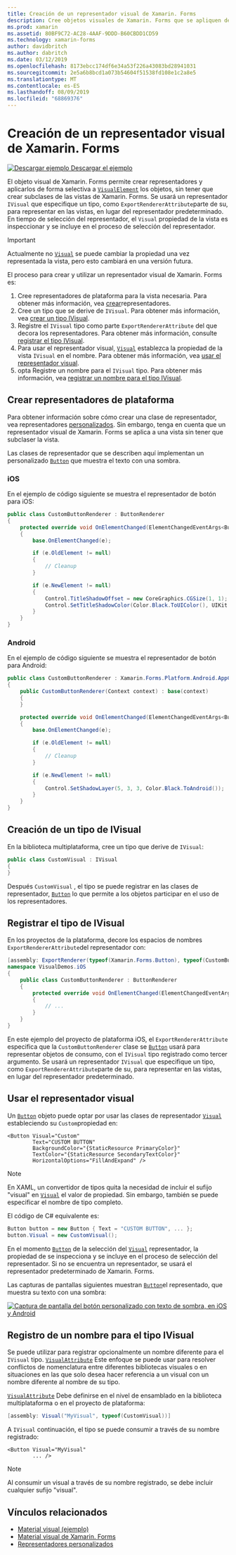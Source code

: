 ```yaml
---
title: Creación de un representador visual de Xamarin. Forms
description: Cree objetos visuales de Xamarin. Forms que se apliquen de forma selectiva a objetos VisualElement, sin tener que crear subclases de las vistas de Xamarin. Forms.
ms.prod: xamarin
ms.assetid: 80BF9C72-AC28-4AAF-9DDD-B60CBDD1CD59
ms.technology: xamarin-forms
author: davidbritch
ms.author: dabritch
ms.date: 03/12/2019
ms.openlocfilehash: 8173ebcc174df6e34a53f226a43083bd28941031
ms.sourcegitcommit: 2e5a6b8bcd1a073b54604f51538fd108e1c2a8e5
ms.translationtype: MT
ms.contentlocale: es-ES
ms.lasthandoff: 08/09/2019
ms.locfileid: "68869376"
---
```

# <a name="create-a-xamarinforms-visual-renderer"></a>Creación de un representador visual de Xamarin. Forms

[![Descargar ejemplo](~/media/shared/download.png) Descargar el ejemplo](https://docs.microsoft.com/samples/xamarin/xamarin-forms-samples/userinterface-visualdemos)

El objeto visual de Xamarin. Forms permite crear representadores y aplicarlos de forma selectiva a [`VisualElement`](xref:Xamarin.Forms.VisualElement) los objetos, sin tener que crear subclases de las vistas de Xamarin. Forms. Se usará un representador `IVisual` que especifique un tipo, como `ExportRendererAttribute`parte de su, para representar en las vistas, en lugar del representador predeterminado. En tiempo de selección del representador, el `Visual` propiedad de la vista es inspeccionar y se incluye en el proceso de selección del representador.

> [!IMPORTANT]
> Actualmente no [`Visual`](xref:Xamarin.Forms.VisualElement.Visual) se puede cambiar la propiedad una vez representada la vista, pero esto cambiará en una versión futura.

El proceso para crear y utilizar un representador visual de Xamarin. Forms es:

1. Cree representadores de plataforma para la vista necesaria. Para obtener más información, vea [crear](#create-platform-renderers)representadores.
1. Cree un tipo que se derive de `IVisual`. Para obtener más información, vea [crear un tipo IVisual](#create-an-ivisual-type).
1. Registre el `IVisual` tipo como parte `ExportRendererAttribute` del que decora los representadores. Para obtener más información, consulte [registrar el tipo IVisual](#register-the-ivisual-type).
1. Para usar el representador visual, [`Visual`](xref:Xamarin.Forms.VisualElement.Visual) establezca la propiedad de la vista `IVisual` en el nombre. Para obtener más información, vea [usar el representador visual](#consume-the-visual-renderer).
1. opta Registre un nombre para el `IVisual` tipo. Para obtener más información, vea [registrar un nombre para el tipo IVisual](#register-a-name-for-the-ivisual-type).

## <a name="create-platform-renderers"></a>Crear representadores de plataforma

Para obtener información sobre cómo crear una clase de representador, vea representadores [personalizados](~/xamarin-forms/app-fundamentals/custom-renderer/index.md). Sin embargo, tenga en cuenta que un representador visual de Xamarin. Forms se aplica a una vista sin tener que subclaser la vista.

Las clases de representador que se describen aquí implementan un personalizado [`Button`](xref:Xamarin.Forms.Button) que muestra el texto con una sombra.

### <a name="ios"></a>iOS

En el ejemplo de código siguiente se muestra el representador de botón para iOS:

```csharp
public class CustomButtonRenderer : ButtonRenderer
{
    protected override void OnElementChanged(ElementChangedEventArgs<Button> e)
    {
        base.OnElementChanged(e);

        if (e.OldElement != null)
        {
            // Cleanup
        }

        if (e.NewElement != null)
        {
            Control.TitleShadowOffset = new CoreGraphics.CGSize(1, 1);
            Control.SetTitleShadowColor(Color.Black.ToUIColor(), UIKit.UIControlState.Normal);
        }
    }
}
```

### <a name="android"></a>Android

En el ejemplo de código siguiente se muestra el representador de botón para Android:

```csharp
public class CustomButtonRenderer : Xamarin.Forms.Platform.Android.AppCompat.ButtonRenderer
{
    public CustomButtonRenderer(Context context) : base(context)
    {
    }

    protected override void OnElementChanged(ElementChangedEventArgs<Button> e)
    {
        base.OnElementChanged(e);

        if (e.OldElement != null)
        {
            // Cleanup
        }

        if (e.NewElement != null)
        {
            Control.SetShadowLayer(5, 3, 3, Color.Black.ToAndroid());
        }
    }
}
```

## <a name="create-an-ivisual-type"></a>Creación de un tipo de IVisual

En la biblioteca multiplataforma, cree un tipo que derive de `IVisual`:

```csharp
public class CustomVisual : IVisual
{
}
```

Después `CustomVisual` , el tipo se puede registrar en las clases de representador, [`Button`](xref:Xamarin.Forms.Button) lo que permite a los objetos participar en el uso de los representadores.

## <a name="register-the-ivisual-type"></a>Registrar el tipo de IVisual

En los proyectos de la plataforma, decore los espacios de nombres `ExportRendererAttribute`del representador con:

```csharp
[assembly: ExportRenderer(typeof(Xamarin.Forms.Button), typeof(CustomButtonRenderer), new[] { typeof(CustomVisual) })]
namespace VisualDemos.iOS
{
    public class CustomButtonRenderer : ButtonRenderer
    {
        protected override void OnElementChanged(ElementChangedEventArgs<Button> e)
        {
            // ...
        }
    }
}
```

En este ejemplo del proyecto de plataforma iOS, el `ExportRendererAttribute` especifica que la `CustomButtonRenderer` clase se [`Button`](xref:Xamarin.Forms.Button) usará para representar objetos de consumo, con el `IVisual` tipo registrado como tercer argumento. Se usará un representador `IVisual` que especifique un tipo, como `ExportRendererAttribute`parte de su, para representar en las vistas, en lugar del representador predeterminado.

## <a name="consume-the-visual-renderer"></a>Usar el representador visual

Un [`Button`](xref:Xamarin.Forms.Button) objeto puede optar por usar las clases de representador [`Visual`](xref:Xamarin.Forms.VisualElement.Visual) estableciendo su `Custom`propiedad en:

```xaml
<Button Visual="Custom"
        Text="CUSTOM BUTTON"
        BackgroundColor="{StaticResource PrimaryColor}"
        TextColor="{StaticResource SecondaryTextColor}"
        HorizontalOptions="FillAndExpand" />
```

> [!NOTE]
> En XAML, un convertidor de tipos quita la necesidad de incluir el sufijo "visual" en [`Visual`](xref:Xamarin.Forms.VisualElement.Visual) el valor de propiedad. Sin embargo, también se puede especificar el nombre de tipo completo.

El código de C# equivalente es:

```csharp
Button button = new Button { Text = "CUSTOM BUTTON", ... };
button.Visual = new CustomVisual();
```

En el momento [`Button`](xref:Xamarin.Forms.Button) de la selección del [`Visual`](xref:Xamarin.Forms.VisualElement.Visual) representador, la propiedad de se inspecciona y se incluye en el proceso de selección del representador. Si no se encuentra un representador, se usará el representador predeterminado de Xamarin. Forms.

Las capturas de pantallas siguientes muestran [`Button`](xref:Xamarin.Forms.Button)el representado, que muestra su texto con una sombra:

[![Captura de pantalla del botón personalizado con texto de sombra, en iOS y Android](material-visual-images/custom-button.png "Botón con texto de sombra")](material-visual-images/custom-button-large.png#lightbox)

## <a name="register-a-name-for-the-ivisual-type"></a>Registro de un nombre para el tipo IVisual

Se puede utilizar para registrar opcionalmente un nombre diferente para el `IVisual` tipo. [`VisualAttribute`](xref:Xamarin.Forms.VisualAttribute) Este enfoque se puede usar para resolver conflictos de nomenclatura entre diferentes bibliotecas visuales o en situaciones en las que solo desea hacer referencia a un visual con un nombre diferente al nombre de su tipo.

[`VisualAttribute`](xref:Xamarin.Forms.VisualAttribute) Debe definirse en el nivel de ensamblado en la biblioteca multiplataforma o en el proyecto de plataforma:

```csharp
[assembly: Visual("MyVisual", typeof(CustomVisual))]
```

A `IVisual` continuación, el tipo se puede consumir a través de su nombre registrado:

```xaml
<Button Visual="MyVisual"
        ... />
```

> [!NOTE]
> Al consumir un visual a través de su nombre registrado, se debe incluir cualquier sufijo "visual".

## <a name="related-links"></a>Vínculos relacionados

- [Material visual (ejemplo)](https://docs.microsoft.com/samples/xamarin/xamarin-forms-samples/userinterface-visualdemos)
- [Material visual de Xamarin. Forms](material-visual.md)
- [Representadores personalizados](~/xamarin-forms/app-fundamentals/custom-renderer/index.md)
